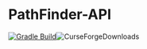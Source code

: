 # PathFinder-API
[![Gradle Build](https://github.com/JWeinelt/PathFinder-API/actions/workflows/gradle.yml/badge.svg)](https://github.com/JWeinelt/PathFinder-API/actions/workflows/gradle.yml)![CurseForgeDownloads](https://img.shields.io/curseforge/dt/1333786?label=CurseForge%20Downloads
)
